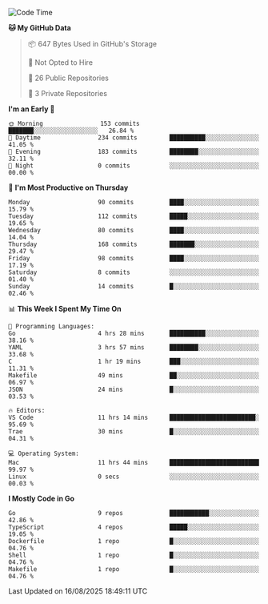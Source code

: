 <!--START_SECTION:waka-->
![Code Time](http://img.shields.io/badge/Code%20Time-1%2C406%20hrs%2055%20mins-blue)

**🐱 My GitHub Data** 

> 📦 647 Bytes Used in GitHub's Storage 
 > 
> 🚫 Not Opted to Hire
 > 
> 📜 26 Public Repositories 
 > 
> 🔑 3 Private Repositories 
 > 
**I'm an Early 🐤** 

```text
🌞 Morning                153 commits         ███████░░░░░░░░░░░░░░░░░░   26.84 % 
🌆 Daytime                234 commits         ██████████░░░░░░░░░░░░░░░   41.05 % 
🌃 Evening                183 commits         ████████░░░░░░░░░░░░░░░░░   32.11 % 
🌙 Night                  0 commits           ░░░░░░░░░░░░░░░░░░░░░░░░░   00.00 % 
```
📅 **I'm Most Productive on Thursday** 

```text
Monday                   90 commits          ████░░░░░░░░░░░░░░░░░░░░░   15.79 % 
Tuesday                  112 commits         █████░░░░░░░░░░░░░░░░░░░░   19.65 % 
Wednesday                80 commits          ████░░░░░░░░░░░░░░░░░░░░░   14.04 % 
Thursday                 168 commits         ███████░░░░░░░░░░░░░░░░░░   29.47 % 
Friday                   98 commits          ████░░░░░░░░░░░░░░░░░░░░░   17.19 % 
Saturday                 8 commits           ░░░░░░░░░░░░░░░░░░░░░░░░░   01.40 % 
Sunday                   14 commits          █░░░░░░░░░░░░░░░░░░░░░░░░   02.46 % 
```


📊 **This Week I Spent My Time On** 

```text
💬 Programming Languages: 
Go                       4 hrs 28 mins       ██████████░░░░░░░░░░░░░░░   38.16 % 
YAML                     3 hrs 57 mins       ████████░░░░░░░░░░░░░░░░░   33.68 % 
C                        1 hr 19 mins        ███░░░░░░░░░░░░░░░░░░░░░░   11.31 % 
Makefile                 49 mins             ██░░░░░░░░░░░░░░░░░░░░░░░   06.97 % 
JSON                     24 mins             █░░░░░░░░░░░░░░░░░░░░░░░░   03.53 % 

🔥 Editors: 
VS Code                  11 hrs 14 mins      ████████████████████████░   95.69 % 
Trae                     30 mins             █░░░░░░░░░░░░░░░░░░░░░░░░   04.31 % 

💻 Operating System: 
Mac                      11 hrs 44 mins      █████████████████████████   99.97 % 
Linux                    0 secs              ░░░░░░░░░░░░░░░░░░░░░░░░░   00.03 % 
```

**I Mostly Code in Go** 

```text
Go                       9 repos             ███████████░░░░░░░░░░░░░░   42.86 % 
TypeScript               4 repos             █████░░░░░░░░░░░░░░░░░░░░   19.05 % 
Dockerfile               1 repo              █░░░░░░░░░░░░░░░░░░░░░░░░   04.76 % 
Shell                    1 repo              █░░░░░░░░░░░░░░░░░░░░░░░░   04.76 % 
Makefile                 1 repo              █░░░░░░░░░░░░░░░░░░░░░░░░   04.76 % 
```




 Last Updated on 16/08/2025 18:49:11 UTC
<!--END_SECTION:waka-->

